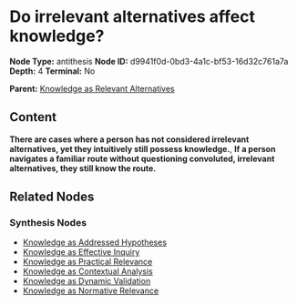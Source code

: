 # Do irrelevant alternatives affect knowledge?

**Node Type:** antithesis
**Node ID:** d9941f0d-0bd3-4a1c-bf53-16d32c761a7a
**Depth:** 4
**Terminal:** No

**Parent:** [Knowledge as Relevant Alternatives](knowledge-as-relevant-alternatives-synthesis-6306dae6-2404-4f10-a3e5-ceef9187df64.md)

## Content

**There are cases where a person has not considered irrelevant alternatives, yet they intuitively still possess knowledge.**, **If a person navigates a familiar route without questioning convoluted, irrelevant alternatives, they still know the route.**

## Related Nodes

### Synthesis Nodes

- [Knowledge as Addressed Hypotheses](knowledge-as-addressed-hypotheses-synthesis-b95ebca5-6734-4bbf-b668-1372f5c40fe8.md)
- [Knowledge as Effective Inquiry](knowledge-as-effective-inquiry-synthesis-fcb6ac77-9c0f-423d-8b03-88d46721b690.md)
- [Knowledge as Practical Relevance](knowledge-as-practical-relevance-synthesis-42a92fae-44c8-4f38-bb44-d2791953440a.md)
- [Knowledge as Contextual Analysis](knowledge-as-contextual-analysis-synthesis-c8dd55cc-4db2-4119-a49f-0ac8025a8482.md)
- [Knowledge as Dynamic Validation](knowledge-as-dynamic-validation-synthesis-2efc461a-c72c-42e2-ac40-5c03fe3da561.md)
- [Knowledge as Normative Relevance](knowledge-as-normative-relevance-synthesis-bbc4dc65-d56d-44eb-8af1-47fdf82550c3.md)
